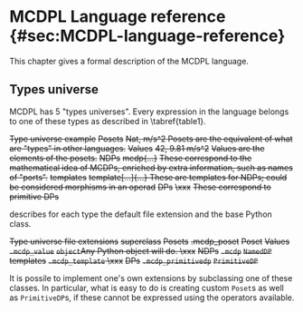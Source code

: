 # MCDPL Language reference                       {#sec:MCDPL-language-reference}

This chapter gives a formal description of the MCDPL language.



## Types universe

MCDPL has 5 "types universes". Every expression in the language
belongs to one of these types as described in \tabref{table1}.

<style>
#tab\:table1 td:nth-child(3) {
    text-align: center;
}
</style>
<col3 figure-id="tab:table1"
      figure-caption="Types universe"
      class='labels-row1'>
    <s>Type universe </s>
    <s>example</s>
    <s></s>
    <!-- -->
    <s>Posets</s>
    <s><mcdp-poset>Nat</mcdp-poset>, <mcdp-poset>m/s^2</mcdp-poset> </s>
    <s>Posets are the equivalent of what are "types" in other languages.</s>
    <!-- -->
    <s>Values</s>
    <s><mcdp-value>42</mcdp-value>, <mcdp-value>9.81 m/s^2</mcdp-value></s>
    <s>Values are the elements of the posets.</s>
    <!-- -->
    <s>NDPs</s>
    <s><k>mcdp{...}</k></s>
    <s>These correspond to the mathematical idea of MCDPs, enriched by extra
        information, such as names of "ports".</s>
    <!-- -->
    <s>templates</s>
    <s><k>template[...]{...}</k> </s>
    <s>These are templates for NDPs; could be considered morphisms in an operad</s>
    <!-- -->
    <s>DPs</s>
    <s>\xxx</s>
    <s>These correspond to primitive DPs</s>
</col3>

[](#tab:table2) describes for each type the default file extension
and the base Python class.

<col3 class='labels-row1'
    figure-id="tab:table2"
    figure-caption="Types universe, file extensions and Python superclass">
    <!---->
        <s>Type universe </s>
        <s> file extensions</s>
        <s>superclass</s>
        <!---->
        <s>Posets</s>
        <s>.mcdp_poset</s>
        <s>Poset</s>
        <!---->
        <s>Values</s>
        <s><code>.mcdp_value</code></s>
        <s><code>object</code><footnote>Any Python object will do. \xxx</footnote></s>
        <!---->
        <s>NDPs</s>
        <s> <code>.mcdp</code></s>
        <s><code>NamedDP</code></s>
     <!---->
        <s>templates</s>
        <s><code>.mcdp_template</code> </s>
        <s>\xxx</s>
    <!---->
        <s>DPs</s>
        <s><code>.mcdp_primitivedp</code></s>
        <s><code>PrimitiveDP</code></s>
</col3>

It is possile to implement one's own extensions by subclassing
one of these classes. In particular, what is easy to do
is creating custom ``Poset``s as well as ``PrimitiveDP``s,
if these cannot be expressed using the operators available.

<style type='text/css'>

#tab\:table1 td,
#tab\:table2 td { padding: 0.5em;} /* fix for fix for prince */
/*
#tab\:table1 tr:first-child,
#tab\:table2 tr:first-child  {
    font-weight: bold;
}*/

#tab\:table1 td:first-child,
#tab\:table2 td:first-child  {
    width: 10em;
    text-align: center;
}

/*#tab\:table2 td {text-align: center;}*/
</style>
